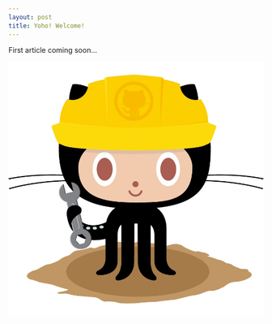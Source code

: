 ```yaml
---
layout: post
title: Yoho! Welcome!
---
```


First article coming soon...
<div class="img-div-any-width" markdown="0">
  <img src="/assets/img/base/404.jpg" />
  <br />

</div>
